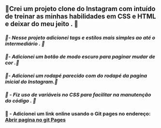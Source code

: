 ## 🎩Crei um projeto clone do Instagram com intuído de treinar as minhas habilidades em CSS e HTML e deixar do meu jeito . 🎩

### *🚀- Nesse projeto adicionei tags e estilos mais simples ao até o intermediário . 🚀*
### *🚀- Adicionei um botão de modo escuro para paginar mudar de cor .🚀*

### *🚀- Adicionei um rodapé parecido com do rodapé da pagina inicial do Instagram.🚀*

### *🚀 - Fiz uso de variáveis no CSS para facilitar na manutenção do código . 🚀*

### 🚀 - Adicionei um link online usando o Git pages no endereço: [Abrir pagina no git Pages](https://klsio22.github.io/instagram-clone/)
